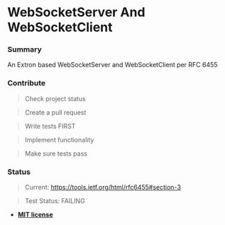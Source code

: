 # WebSocketServer And WebSocketClient

### Summary

An Extron based WebSocketServer and WebSocketClient per RFC 6455

### Contribute

> Check project status

> Create a pull request

> Write tests FIRST

> Implement functionality

> Make sure tests pass

### Status

> Current: https://tools.ietf.org/html/rfc6455#section-3

> Test Status: FAILING

- **[MIT license](http://opensource.org/licenses/mit-license.php)**
